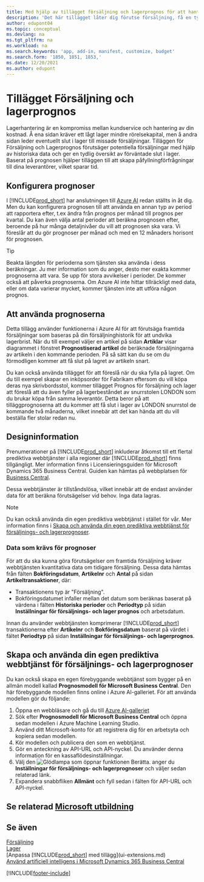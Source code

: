 ```yaml
---
title: Med hjälp av tillägget försäljning och lagerprognos för att hantera lager | Microsoft Docs
description: 'Det här tillägget låter dig förutse försäljning, få en tydlig översikt över förväntat slut i lager och du kan till och med skapa återanskaffningsförfrågningar till leverantörer.'
author: edupont04
ms.topic: conceptual
ms.devlang: na
ms.tgt_pltfrm: na
ms.workload: na
ms.search.keywords: 'app, add-in, manifest, customize, budget'
ms.search.form: '1850, 1851, 1853,'
ms.date: 12/20/2021
ms.author: edupont
---
```


# Tillägget Försäljning och lagerprognos

Lagerhantering är en kompromiss mellan kundservice och hantering av din kostnad. Å ena sidan kräver ett lågt lager mindre rörelsekapital, men å andra sidan leder eventuellt slut i lager till missade försäljningar. Tilläggen för Försäljning och Lagerprognos förutsäger potentiella försäljningar med hjälp av historiska data och ger en tydlig översikt av förväntade slut i lager. Baserat på prognosen hjälper tilläggen till att skapa påfyllningförfrågningar till dina leverantörer, vilket sparar tid.  

## Konfigurera prognoser

I [!INCLUDE[prod_short](includes/prod_short.md)] har anslutningen till [Azure AI](https://azure.microsoft.com/overview/ai-platform/) redan ställts in åt dig. Men du kan konfigurera prognosen till att använda en annan typ av period att rapportera efter, t.ex ändra från prognos per månad till prognos per kvartal. Du kan även välja antal perioder att beräkna prognosen efter, beroende på hur många detaljnivåer du vill att prognosen ska vara. Vi föreslår att du gör prognoser per månad och med en 12 månaders horisont för prognosen.

> [!TIP]  
> Beakta längden för perioderna som tjänsten ska använda i dess beräkningar. Ju mer information som du anger, desto mer exakta kommer prognoserna att vara. Se upp för stora avvikelser i perioder. De kommer också att påverka prognoserna. Om Azure AI inte hittar tillräckligt med data, eller om data varierar mycket, kommer tjänsten inte att utföra någon prognos.

## Att använda prognoserna

Detta tillägg använder funktionerna i Azure AI för att förutsäga framtida försäljningar som baseras på din försäljninghistorik för att undvika lagerbrist. När du till exempel väljer en artikel på sidan **Artiklar** visar diagrammet i fönstret **Prognostiserad artikel** de beräknade försäljningarna av artikeln i den kommande perioden. På så sätt kan du se om du förmodligen kommer att få slut på lagret av artikeln snart.  

Du kan också använda tillägget för att föreslå när du ska fylla på lagret. Om du till exempel skapar en inköpsorder för Fabrikam eftersom du vill köpa deras nya skrivbordsstol, kommer tillägget Prognos för försäljning och lager att föreslå att du även fyller på lagerbeståndet av snurrstolen LONDON som du brukar köpa från samma leverantör. Detta beror på att tilläggprognoserna att du kommer att få slut i lager av LONDON snurrstol de kommande två månaderna, vilket innebär att det kan hända att du vill beställa fler stolar redan nu.  

## Designinformation

Prenumerationer på [!INCLUDE[prod_short](includes/prod_short.md)] inkluderar åtkomst till ett flertal prediktiva webbtjänster i alla regioner där [!INCLUDE[prod_short](includes/prod_short.md)] finns tillgängligt. Mer information finns i Licensieringsguiden för Microsoft Dynamics 365 Business Central. Guiden kan hämtas på webbplatsen för [Business Central](https://dynamics.microsoft.com/en-us/business-central/overview/). 

Dessa webbtjänster är tillståndslösa, vilket innebär att de endast använder data för att beräkna förutsägelser vid behov. Inga data lagras.

> [!NOTE]  
>   Du kan också använda din egen prediktiva webbtjänst i stället för vår. Mer information finns i [Skapa och använda din egen prediktiva webbtjänst för försäljnings- och lagerprognoser](#AnchorText). 

### Data som krävs för prognoser

För att du ska kunna göra förutsägelser om framtida försäljning kräver webbtjänsten kvantitativa data om tidigare försäljning. Dessa data hämtas från fälten **Bokföringsdatum**, **Artikelnr** och **Antal** på sidan **Artikeltransaktioner**, där:

- Transaktionens typ är "Försäljning".
- Bokföringsdatumet infaller mellan det datum som beräknas baserat på värdena i fälten **Historiska perioder** och **Periodtyp** på sidan **Inställningar för försäljnings- och lager prognos** och arbetsdatum.

Innan du använder webbtjänsten komprimerar [!INCLUDE[prod_short](includes/prod_short.md)] transaktionerna efter **Artikelnr** och **Bokföringsdatum** baserat på värdet i fältet **Periodtyp** på sidan **Inställningar för försäljnings- och lagerprognos**.

## <a name="AnchorText"> </a>Skapa och använda din egen prediktiva webbtjänst för försäljnings- och lagerprognoser

Du kan också skapa en egen förebyggande webbtjänst som bygger på en allmän modell kallad **Prognosmodell för Microsoft Business Central**. Den här förebyggande modellen finns online i Azure AI-galleriet. För att använda modellen gör du följande:  

1. Öppna en webbläsare och gå du till [Azure AI-galleriet](https://go.microsoft.com/fwlink/?linkid=828352)  
2. Sök efter **Prognosmodell för Microsoft Business Central** och öppna sedan modellen i Azure Machine Learning Studio.  
3. Använd ditt Microsoft-konto för att registrera dig för en arbetsyta och kopiera sedan modellen.  
4. Kör modellen och publicera den som en webbtjänst.  
5. Gör en anteckning av API-URL och API-nyckel. Du använder denna information för en kassaflödesinställningar.  
6. Välj den ![Glödlampa som öppnar funktionen Berätta.](media/ui-search/search_small.png "Berätta för mig vad du vill göra") anger du **Inställningar för försäljnings- och lagerprognoser** och väljer sedan relaterad länk.  
7. Expandera snabbfliken **Allmänt** och fyll sedan i fälten för API-URL och API-nyckel.  

## Se relaterad [Microsoft utbildning](/training/modules/use-sales-inventory-forecast-extension/)

## Se även

[Försäljning](sales-manage-sales.md)  
[Lager](inventory-manage-inventory.md)  
[Anpassa [!INCLUDE[prod_short](includes/prod_short.md)] med tillägg](ui-extensions.md)  
[Använd artificiell intelligens i Microsoft Dynamics 365 Business Central](/training/paths/use-artificial-intelligence/)  

[!INCLUDE[footer-include](includes/footer-banner.md)]

